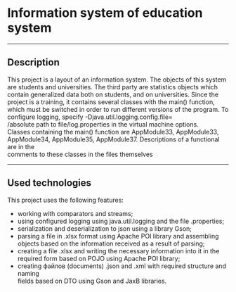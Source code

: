 # Information system of education system

***

## Description

This project is a layout of an information system. The objects of this system<br>
are students and universities. The third party are statistics objects which<br> 
contain generalized data both on students, and on universities. Since the<br> 
project is a training, it contains several classes with the main() function,<br> 
which must be switched in order to run different versions of the program. To<br>
configure logging, specify -Djava.util.logging.config.file=<br>
/absolute path to file/log.properties in the virtual machine options.<br>
Classes containing the main() function are AppModule33, AppModule33,<br>
AppModule34, AppModule35, AppModule37. Descriptions of a functional are in the<br>
comments to these classes in the files themselves<br>

***

## Used technologies

This project uses the following features:<br>
+ working with comparators and streams;<br>
+ using configured logging using java.util.logging and the file .properties;<br>
+ serialization and deserialization to json using a library Gson;<br>
+ parsing a file in .xlsx format using Apache POI library and assembling<br> 
objects based on the information received as a result of parsing;<br>
+ creating a file .xlsx and writing the necessary information into it in the<br>
required form based on POJO using Apache POI library;<br>
+ creating файлов (documents) .json and .xml with required structure and naming<br>
fields based on DTO using Gson and JaxB libraries.
